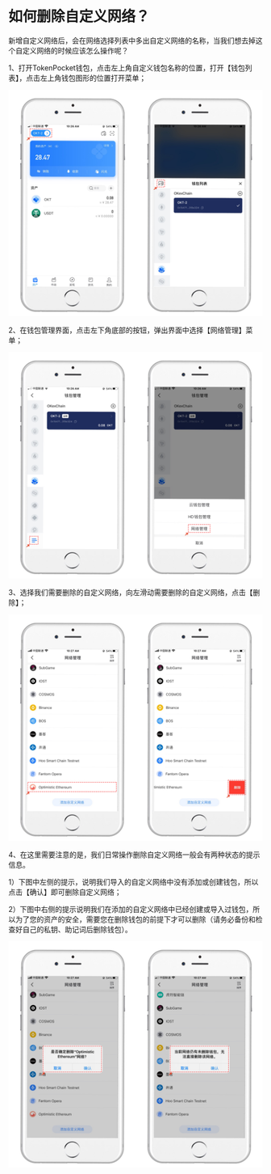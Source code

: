 # 如何删除自定义网络？

新增自定义网络后，会在网络选择列表中多出自定义网络的名称，当我们想去掉这个自定义网络的时候应该怎么操作呢？

1、打开TokenPocket钱包，点击左上角自定义钱包名称的位置，打开【钱包列表】，点击左上角钱包图形的位置打开菜单；

![](<../../.gitbook/assets/1 (29).png>)

2、在钱包管理界面，点击左下角底部的按钮，弹出界面中选择【网络管理】菜单；

![](<../../.gitbook/assets/2 (6).png>)

3、选择我们需要删除的自定义网络，向左滑动需要删除的自定义网络，点击【删除】；

![](<../../.gitbook/assets/3 (5).png>)

4、在这里需要注意的是，我们日常操作删除自定义网络一般会有两种状态的提示信息。

1）下图中左侧的提示，说明我们导入的自定义网络中没有添加或创建钱包，所以点击【确认】即可删除自定义网络；

2）下图中右侧的提示说明我们在添加的自定义网络中已经创建或导入过钱包，所以为了您的资产的安全，需要您在删除钱包的前提下才可以删除（请务必备份和检查好自己的私钥、助记词后删除钱包）。

![](<../../.gitbook/assets/4 (5).png>)
